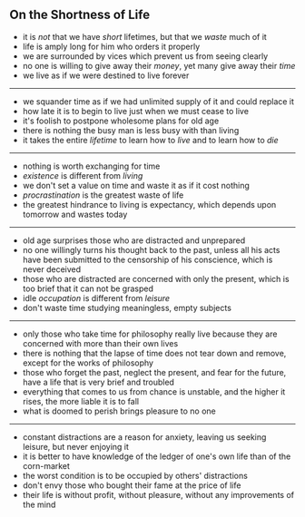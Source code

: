 ## On the Shortness of Life


- it is *not* that we have *short* lifetimes, but that we *waste* much of it
- life is amply long for him who orders it properly
- we are surrounded by vices which prevent us from seeing clearly
- no one is willing to give away their *money*, yet many give away their *time*
- we live as if we were destined to live forever

*****

- we squander time as if we had unlimited supply of it and could replace it
- how late it is to begin to live just when we must cease to live
- it's foolish to postpone wholesome plans for old age
- there is nothing the busy man is less busy with than living
- it takes the entire *lifetime* to learn how to *live* and to learn how to *die*

*****

- nothing is worth exchanging for time
- *existence* is different from *living*
- we don't set a value on time and waste it as if it cost nothing
- *procrastination* is the greatest waste of life
- the greatest hindrance to living is expectancy, which depends upon tomorrow and wastes today

*****

- old age surprises those who are distracted and unprepared
- no one willingly turns his thought back to the past, unless all his acts have been submitted to the censorship of his conscience, which is never deceived
- those who are distracted are concerned with only the present, which is too brief that it can not be grasped
- idle *occupation* is different from *leisure*
- don't waste time studying meaningless, empty subjects

*****

- only those who take time for philosophy really live because they are concerned with more than their own lives
- there is nothing that the lapse of time does not tear down and remove, except for the works of philosophy
- those who forget the past, neglect the present, and fear for the future, have a life that is very brief and troubled
- everything that comes to us from chance is unstable, and the higher it rises, the more liable it is to fall
- what is doomed to perish brings pleasure to no one

*****

- constant distractions are a reason for anxiety, leaving us seeking leisure, but never enjoying it
- it is better to have knowledge of the ledger of one's own life than of the corn-market
- the worst condition is to be occupied by others' distractions
- don't envy those who bought their fame at the price of life
- their life is without profit, without pleasure, without any improvements of the mind